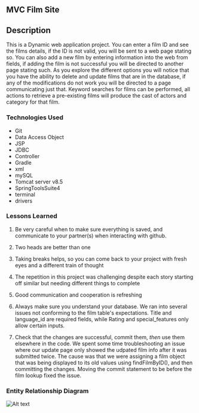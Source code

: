 ## MVC Film Site


## Description
This is a Dynamic web application project. You can enter a film ID and see the films details, 
if the ID is not valid, you will be sent to a web page stating so. You can also add a new film
by entering information into the web from fields, if adding the film is not successful you will be
directed to another page stating such. As you explore the different options you will notice that 
you have the ability to delete and update films that are in the database, if any of the modifications
do not work you will be directed to a page communicating just that. Keyword searches for films can be performed,
all actions to retrieve a pre-existing films will produce the cast of actors and category for that film. 

### Technologies Used
- Git
- Data Access Object
- JSP
- JDBC
- Controller
- Gradle
- xml
- mySQL
- Tomcat server v8.5
- SpringToolsSuite4
- terminal
- drivers

### Lessons Learned
1) Be very careful when to make sure everything is saved, and communicate to your partner(s) when
interacting with github.

2) Two heads are better than one

3) Taking breaks helps, so you can come back to your project with fresh eyes and a different train of thought

4) The repetition in this project was challenging despite each story starting off similar but needing different things to complete

5) Good communication and cooperation is refreshing

6) Always make sure you understand your database. We ran into several issues not conforming to the film table's expectations. Title and language_id are required fields, while Rating and special_features only allow certain inputs. 

7) Check that the changes are successful, commit them, *then* use them elsewhere in the code. We spent some time troubleshooting an issue where our update page only showed the udpated film info after it was submitted twice. The cause was that we were assigning a film object that was being displayed to its old values using findFilmByID(), and then committing the changes. Moving the commit statement to be before the film lookup fixed the issue.

### Entity Relationship Diagram

![Alt text](https://raw.githubusercontent.com/SkillDistillery/SD36/main/sql1/images/ERDiagram.png?token=GHSAT0AAAAAAB2WPK2RKT5YZB4ZZTB76TTAY4WKXIA)
 